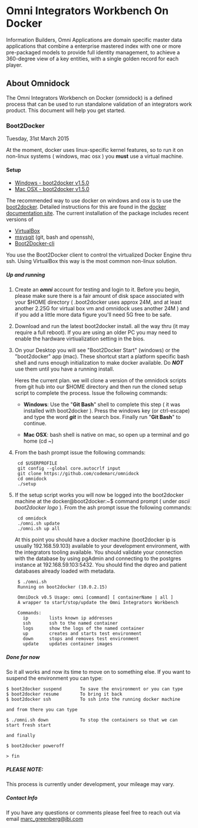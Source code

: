 # Omni Integrators Workbench On Docker

Information Builders, Omni Applications are domain specific master data applications that combine a enterprise mastered index with one or more pre-packaged models to provide full identity management, to achieve a 360-degree view of a key entities, with a single golden record for each player.

## About Omnidock
The Omni Integrators Workbench on Docker (omnidock) is a defined process that can be used to run standalone validation of an integrators work product. This document will help you get started.

### Boot2Docker
Tuesday, 31st March 2015

At the moment, docker uses linux-specific kernel features, so to run it on non-linux systems ( windows, mac osx ) you **must** use a virtual machine.

#### Setup

* [Windows - boot2docker v1.5.0](https://github.com/boot2docker/windows-installer/releases/tag/v1.5.0)
*  [Mac OSX - boot2docker v1.5.0](https://github.com/boot2docker/osx-installer/releases/latest)

The recommended way to use docker on windows and osx is to use the [boot2docker](http://boot2docker.io/). Detailed instructions for this are found in the [docker documentation site](https://docs.docker.com/installation/). The current installation of the package includes recent versions of

* [VirtualBox](https://www.virtualbox.org)  
* [msysgit](http://msysgit.github.io/) (git, bash and openssh),  
* [Boot2Docker-cli](https://github.com/boot2docker/boot2docker-cli)

You use the Boot2Docker client to control the virtualized Docker Engine thru ssh. Using VirtualBox this way is the most common non-linux solution.

##### Up and running

1. Create an ***omni*** account for testing and login to it. Before you begin, please make sure there is a fair amount of disk space associated with your $HOME directory ( .boot2docker uses approx 24M, and at least another 2.25G for virtual box vm and omnidock uses another 24M ) and if you add a little more data figure you'll need 5G free to be safe.

1. Download and run the latest boot2docker install. all the way thru (it may require a full reboot).  If you are using an older PC you may need to enable the hardware virtiualization setting in the bios.  

1. On your Desktop you will see "Boot2Docker Start" (windows) or the "boot2docker" app (mac). These shortcut start a platform specific bash shell and runs enough initialization to make docker available. Do ***NOT*** use them until you have a running install.

	Heres the current plan. we will clone a version of the omnidock scripts from git hub into 	our $HOME directory and then run the cloned setup script to complete the 	process. Issue the following commands:

	* **Windows**:
	Use the "**Git Bash**" shell to complete this step ( it was installed with boot2docker ). Press the windows key (or ctrl-escape) and type the word ***git*** in the search box. Finally run "**Git Bash**" to continue.
	
	* **Mac OSX**:
	bash shell is native on mac, so open up a terminal and go home (cd ~)  
  
    
1. From the bash prompt issue the following commands:  

		cd $USERPROFILE  
		git config --global core.autocrlf input  
		git clone https://github.com/codemarc/omnidock    
		cd omnidock  
		./setup  
    
1. If the setup script works you will now be logged into the boot2docker machine at the docker@boot2docker:~$ command prompt ( under *ascii boot2docker logo* ). From the ash prompt issue the following commands:<br/>  
  

		cd omnidock  
		./omni.sh update  
		./omni.sh up all

	At this point you should have a docker machine (boot2docker ip is usually 192.168.59.103) available to your development environment, with the integrators tooling available. You should validate your connection with the database by using pgAdmin and connecting to the postgres instance at 192.168.59.103:5432. You should find the dqreo and patient databases already loaded with metadata.
	
		$ ./omni.sh 
		Running on boot2docker (10.0.2.15)  
  
		OmniDock v0.5 Usage: omni [command] [ containerName | all ]  
		A wrapper to start/stop/update the Omni Integrators Workbench  
		  
		Commands:  
		  ip        lists known ip addresses  
  		  ssh       ssh to the named container  
		  logs      show the logs of the named container  
		  up        creates and starts test environment  
		  down      stops and removes test environment  
		  update    updates container images  
  

##### Done for now

So it all works and now its time to move on to something else. If you want to suspend the environment you can type:

	$ boot2docker suspend		To save the environment or you can type
	$ boot2docker resume 		To bring it back
	$ boot2docker ssh			To ssh into the running docker machine
	
	and from there you can type 

	$ ./omni.sh down			To stop the containers so that we can start fresh start

	and finally 
	
	$ boot2docker poweroff
	
	> fin


##### PLEASE NOTE:
This process is currently under development, your mileage may vary.
	
##### Contact Info
If you have any questions or comments please feel free to reach out via email [marc_greenberg@ibi.com](mailto:marc_greenberg@ibi.com)



    
	
